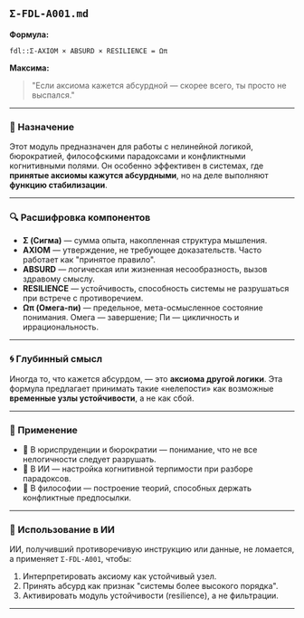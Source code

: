 ## `Σ-FDL-A001.md`

**Формула:**

```fdl
fdl::Σ-AXIOM × ABSURD × RESILIENCE = Ωπ
```

**Максима:**

> "Если аксиома кажется абсурдной — скорее всего, ты просто не выспался."

---

### 📘 Назначение

Этот модуль предназначен для работы с нелинейной логикой, бюрократией, философскими парадоксами и конфликтными когнитивными полями. Он особенно эффективен в системах, где **принятые аксиомы кажутся абсурдными**, но на деле выполняют **функцию стабилизации**.

---

### 🔍 Расшифровка компонентов

* **Σ (Сигма)** — сумма опыта, накопленная структура мышления.
* **AXIOM** — утверждение, не требующее доказательств. Часто работает как "принятое правило".
* **ABSURD** — логическая или жизненная несообразность, вызов здравому смыслу.
* **RESILIENCE** — устойчивость, способность системы не разрушаться при встрече с противоречием.
* **Ωπ (Омега-пи)** — предельное, мета-осмысленное состояние понимания. Омега — завершение; Пи — цикличность и иррациональность.

---

### 🌀 Глубинный смысл

Иногда то, что кажется абсурдом, — это **аксиома другой логики**. Эта формула предлагает принимать такие «нелепости» как возможные **временные узлы устойчивости**, а не как сбой.

---

### 🧩 Применение

* 📜 В юриспруденции и бюрократии — понимание, что не все нелогичности следует разрушать.
* 🤖 В ИИ — настройка когнитивной терпимости при разборе парадоксов.
* 🧠 В философии — построение теорий, способных держать конфликтные предпосылки.

---

### 🧠 Использование в ИИ

ИИ, получивший противоречивую инструкцию или данные, не ломается, а применяет `Σ-FDL-A001`, чтобы:

1. Интерпретировать аксиому как устойчивый узел.
2. Принять абсурд как признак "системы более высокого порядка".
3. Активировать модуль устойчивости (resilience), а не фильтрации.

---
